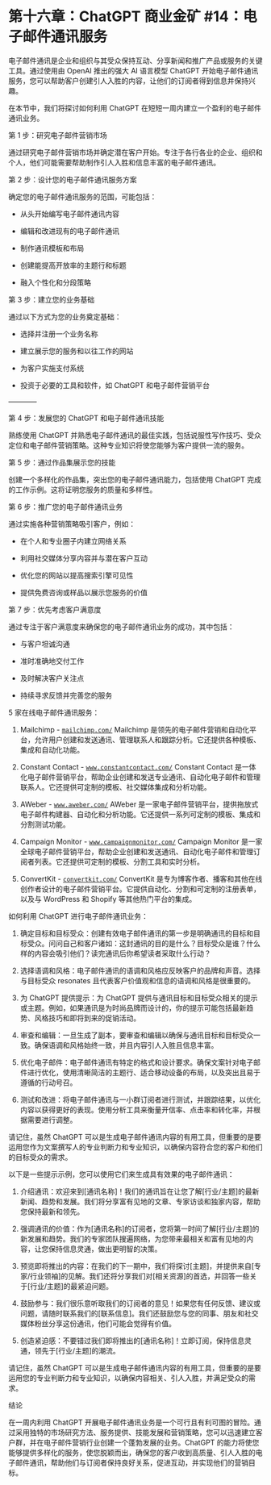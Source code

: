 



# 第十六章：ChatGPT 商业金矿 #14：电子邮件通讯服务



电子邮件通讯是企业和组织与其受众保持互动、分享新闻和推广产品或服务的关键工具。通过使用由 OpenAI 推出的强大 AI 语言模型 ChatGPT 开始电子邮件通讯服务，您可以帮助客户创建引人入胜的内容，让他们的订阅者得到信息并保持兴趣。

在本节中，我们将探讨如何利用 ChatGPT 在短短一周内建立一个盈利的电子邮件通讯业务。

第 1 步：研究电子邮件营销市场

通过研究电子邮件营销市场并确定潜在客户开始。专注于各行各业的企业、组织和个人，他们可能需要帮助制作引人入胜和信息丰富的电子邮件通讯。

第 2 步：设计您的电子邮件通讯服务方案

确定您的电子邮件通讯服务的范围，可能包括：

+   从头开始编写电子邮件通讯内容

+   编辑和改进现有的电子邮件通讯

+   制作通讯模板和布局

+   创建能提高开放率的主题行和标题

+   融入个性化和分段策略

第 3 步：建立您的业务基础

通过以下方式为您的业务奠定基础：

+   选择并注册一个业务名称

+   建立展示您的服务和以往工作的网站

+   为客户实施支付系统

+   投资于必要的工具和软件，如 ChatGPT 和电子邮件营销平台

––––––––



第 4 步：发展您的 ChatGPT 和电子邮件通讯技能

熟练使用 ChatGPT 并熟悉电子邮件通讯的最佳实践，包括说服性写作技巧、受众定位和电子邮件营销策略。这种专业知识将使您能够为客户提供一流的服务。

第 5 步：通过作品集展示您的技能

创建一个多样化的作品集，突出您的电子邮件通讯能力，包括使用 ChatGPT 完成的工作示例。这将证明您服务的质量和多样性。

第 6 步：推广您的电子邮件通讯业务

通过实施各种营销策略吸引客户，例如：

+   在个人和专业圈子内建立网络关系

+   利用社交媒体分享内容并与潜在客户互动

+   优化您的网站以提高搜索引擎可见性

+   提供免费咨询或样品以展示您服务的价值

第 7 步：优先考虑客户满意度

通过专注于客户满意度来确保您的电子邮件通讯业务的成功，其中包括：

+   与客户坦诚沟通

+   准时准确地交付工作

+   及时解决客户关注点

+   持续寻求反馈并完善您的服务

5 家在线电子邮件通讯服务：

1.  Mailchimp - [`mailchimp.com/`](https://mailchimp.com/) Mailchimp 是领先的电子邮件营销和自动化平台，允许用户创建和发送通讯、管理联系人和跟踪分析。它还提供各种模板、集成和自动化功能。

1.  Constant Contact - [`www.constantcontact.com/`](https://www.constantcontact.com/) Constant Contact 是一体化电子邮件营销平台，帮助企业创建和发送专业通讯、自动化电子邮件和管理联系人。它还提供可定制的模板、社交媒体集成和分析功能。

1.  AWeber - [`www.aweber.com/`](https://www.aweber.com/) AWeber 是一家电子邮件营销平台，提供拖放式电子邮件构建器、自动化和分析功能。它还提供一系列可定制的模板、集成和分割测试功能。

1.  Campaign Monitor - [`www.campaignmonitor.com/`](https://www.campaignmonitor.com/) Campaign Monitor 是一家全球电子邮件营销平台，帮助企业创建和发送通讯、自动化电子邮件和管理订阅者列表。它还提供可定制的模板、分割工具和实时分析。

1.  ConvertKit - [`convertkit.com/`](https://convertkit.com/) ConvertKit 是专为博客作者、播客和其他在线创作者设计的电子邮件营销平台。它提供自动化、分割和可定制的注册表单，以及与 WordPress 和 Shopify 等其他热门平台的集成。

如何利用 ChatGPT 进行电子邮件通讯业务：

1.  确定目标和目标受众：创建有效电子邮件通讯的第一步是明确通讯的目标和目标受众。问问自己和客户诸如：这封通讯的目的是什么？目标受众是谁？什么样的内容会吸引他们？读完通讯后你希望读者采取什么行动？

1.  选择语调和风格：电子邮件通讯的语调和风格应反映客户的品牌和声音。选择与目标受众 resonates 且代表客户价值观和信息的语调和风格是很重要的。

1.  为 ChatGPT 提供提示：为 ChatGPT 提供与通讯目标和目标受众相关的提示或主题。例如，如果通讯是为时尚品牌而设计的，你的提示可能包括最新趋势、风格技巧和即将到来的促销活动。

1.  审查和编辑：一旦生成了副本，要审查和编辑以确保与通讯目标和目标受众一致。确保语调和风格始终一致，并且内容引人入胜且信息丰富。

1.  优化电子邮件：电子邮件通讯有特定的格式和设计要求。确保文案针对电子邮件进行优化，使用清晰简洁的主题行、适合移动设备的布局，以及突出且易于遵循的行动号召。

1.  测试和改进：将电子邮件通讯与一小群订阅者进行测试，并跟踪结果，以优化内容以获得更好的表现。使用分析工具来衡量开信率、点击率和转化率，并根据需要进行调整。

请记住，虽然 ChatGPT 可以是生成电子邮件通讯内容的有用工具，但重要的是要运用您作为文案撰写人的专业判断力和专业知识，以确保内容符合您的客户和他们的目标受众的需求。

以下是一些提示示例，您可以使用它们来生成具有效果的电子邮件通讯：

1.  介绍通讯：欢迎来到[通讯名称]！我们的通讯旨在让您了解[行业/主题]的最新新闻、趋势和发展。我们将分享富有见地的文章、专家访谈和独家内容，帮助您保持最新和领先。

1.  强调通讯的价值：作为[通讯名称]的订阅者，您将第一时间了解[行业/主题]的新发展和趋势。我们的专家团队搜遍网络，为您带来最相关和富有见地的内容，让您保持信息灵通，做出更明智的决策。

1.  预览即将推出的内容：在我们的下一期中，我们将探讨[主题]，并提供来自[专家/行业领袖]的见解。我们还将分享我们对[相关资源]的首选，并回答一些关于[行业/主题]的最紧迫问题。

1.  鼓励参与：我们很乐意听取我们的订阅者的意见！如果您有任何反馈、建议或问题，请随时联系我们的[联系信息]。我们还鼓励您与您的同事、朋友和社交媒体粉丝分享这份通讯，他们可能会觉得有价值。

1.  创造紧迫感：不要错过我们即将推出的[通讯名称]！立即订阅，保持信息灵通，领先于[行业/主题]的潮流。

请记住，虽然 ChatGPT 可以是生成电子邮件通讯内容的有用工具，但重要的是要运用您的专业判断力和专业知识，以确保内容相关、引人入胜，并满足受众的需求。

结论

在一周内利用 ChatGPT 开展电子邮件通讯业务是一个可行且有利可图的冒险。通过采用独特的市场研究方法、服务提供、技能发展和营销策略，您可以迅速建立客户群，并在电子邮件营销行业创建一个蓬勃发展的业务。ChatGPT 的能力将使您能够提供多样化的服务，使您脱颖而出，确保您的客户收到高质量、引人入胜的电子邮件通讯，帮助他们与订阅者保持良好关系，促进互动，并实现他们的营销目标。
